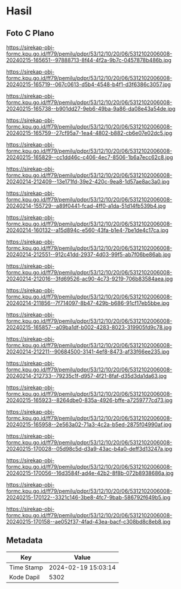 # Hasil

## Foto C Plano

https://sirekap-obj-formc.kpu.go.id/ff79/pemilu/pdpr/53/12/10/20/06/5312102006008-20240215-165651--97888713-8f44-4f2a-9b7c-0457878b486b.jpg

https://sirekap-obj-formc.kpu.go.id/ff79/pemilu/pdpr/53/12/10/20/06/5312102006008-20240215-165719--067c0613-d5b4-4548-b4f1-d3f6386c3057.jpg

https://sirekap-obj-formc.kpu.go.id/ff79/pemilu/pdpr/53/12/10/20/06/5312102006008-20240215-165738--b901dd27-9eb6-49ba-9a86-da08e43a54de.jpg

https://sirekap-obj-formc.kpu.go.id/ff79/pemilu/pdpr/53/12/10/20/06/5312102006008-20240215-165759--27cf95a7-1ea4-4802-b882-cb6e07e02dc5.jpg

https://sirekap-obj-formc.kpu.go.id/ff79/pemilu/pdpr/53/12/10/20/06/5312102006008-20240215-165829--cc1dd46c-c406-4ec7-8506-1b6a7ecc62c8.jpg

https://sirekap-obj-formc.kpu.go.id/ff79/pemilu/pdpr/53/12/10/20/06/5312102006008-20240214-212409--13e171fd-39e2-420c-9ea8-1d57ae8ac3a0.jpg

https://sirekap-obj-formc.kpu.go.id/ff79/pemilu/pdpr/53/12/10/20/06/5312102006008-20240214-155729--a89f0441-fcad-4ff0-a1da-51d14fb539b4.jpg

https://sirekap-obj-formc.kpu.go.id/ff79/pemilu/pdpr/53/12/10/20/06/5312102006008-20240214-160132--a15d894c-e560-43fa-b1e4-7be1de4c17ca.jpg

https://sirekap-obj-formc.kpu.go.id/ff79/pemilu/pdpr/53/12/10/20/06/5312102006008-20240214-212551--912c41dd-2937-4d03-99f5-ab7f06be86ab.jpg

https://sirekap-obj-formc.kpu.go.id/ff79/pemilu/pdpr/53/12/10/20/06/5312102006008-20240214-212016--3fd69526-ac90-4c73-9219-706b83584aea.jpg

https://sirekap-obj-formc.kpu.go.id/ff79/pemilu/pdpr/53/12/10/20/06/5312102006008-20240214-211856--7f714097-8b47-429b-b686-91cf17eb5bbe.jpg

https://sirekap-obj-formc.kpu.go.id/ff79/pemilu/pdpr/53/12/10/20/06/5312102006008-20240215-165857--a09ba1df-b002-4283-8023-319905fd9c78.jpg

https://sirekap-obj-formc.kpu.go.id/ff79/pemilu/pdpr/53/12/10/20/06/5312102006008-20240214-212211--90684500-3141-4ef8-8473-af33f66ee235.jpg

https://sirekap-obj-formc.kpu.go.id/ff79/pemilu/pdpr/53/12/10/20/06/5312102006008-20240214-212733--79235c1f-d957-4f21-8faf-d35d3da1da63.jpg

https://sirekap-obj-formc.kpu.go.id/ff79/pemilu/pdpr/53/12/10/20/06/5312102006008-20240215-165923--8264dbe0-835a-4926-bffe-a7259777cd73.jpg

https://sirekap-obj-formc.kpu.go.id/ff79/pemilu/pdpr/53/12/10/20/06/5312102006008-20240215-165958--2e563a02-71a3-4c2a-b5ed-2875f04990af.jpg

https://sirekap-obj-formc.kpu.go.id/ff79/pemilu/pdpr/53/12/10/20/06/5312102006008-20240215-170028--05d98c5d-d3a9-43ac-b4a0-deff3d13247a.jpg

https://sirekap-obj-formc.kpu.go.id/ff79/pemilu/pdpr/53/12/10/20/06/5312102006008-20240215-170056--16d3584f-ad4e-42b2-8f8b-072b8938686a.jpg

https://sirekap-obj-formc.kpu.go.id/ff79/pemilu/pdpr/53/12/10/20/06/5312102006008-20240215-170122--3321c146-3be8-4fc7-9bab-586792f649b5.jpg

https://sirekap-obj-formc.kpu.go.id/ff79/pemilu/pdpr/53/12/10/20/06/5312102006008-20240215-170158--ae052f37-4fad-43ea-bacf-c308bd8c8eb8.jpg


## Metadata

| Key        | Value               |
| ---------- | ------------------- |
| Time Stamp | 2024-02-19 15:03:14 |
| Kode Dapil | 5302                |



